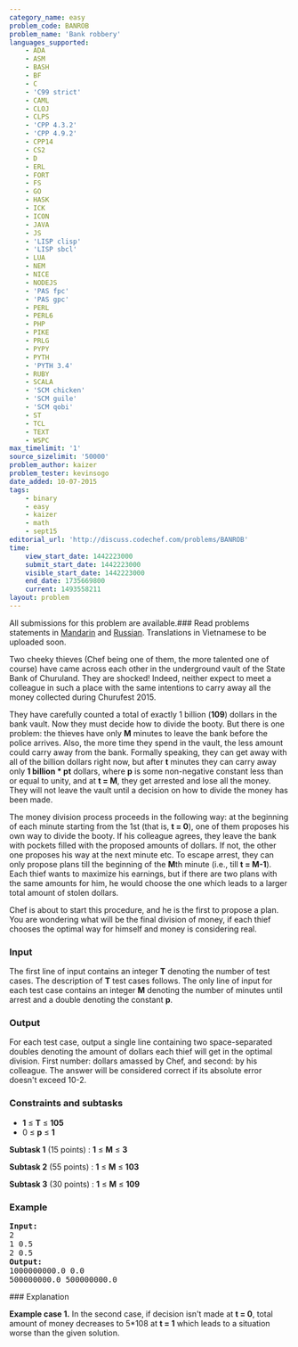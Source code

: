 ```yaml
---
category_name: easy
problem_code: BANROB
problem_name: 'Bank robbery'
languages_supported:
    - ADA
    - ASM
    - BASH
    - BF
    - C
    - 'C99 strict'
    - CAML
    - CLOJ
    - CLPS
    - 'CPP 4.3.2'
    - 'CPP 4.9.2'
    - CPP14
    - CS2
    - D
    - ERL
    - FORT
    - FS
    - GO
    - HASK
    - ICK
    - ICON
    - JAVA
    - JS
    - 'LISP clisp'
    - 'LISP sbcl'
    - LUA
    - NEM
    - NICE
    - NODEJS
    - 'PAS fpc'
    - 'PAS gpc'
    - PERL
    - PERL6
    - PHP
    - PIKE
    - PRLG
    - PYPY
    - PYTH
    - 'PYTH 3.4'
    - RUBY
    - SCALA
    - 'SCM chicken'
    - 'SCM guile'
    - 'SCM qobi'
    - ST
    - TCL
    - TEXT
    - WSPC
max_timelimit: '1'
source_sizelimit: '50000'
problem_author: kaizer
problem_tester: kevinsogo
date_added: 10-07-2015
tags:
    - binary
    - easy
    - kaizer
    - math
    - sept15
editorial_url: 'http://discuss.codechef.com/problems/BANROB'
time:
    view_start_date: 1442223000
    submit_start_date: 1442223000
    visible_start_date: 1442223000
    end_date: 1735669800
    current: 1493558211
layout: problem
---
```

All submissions for this problem are available.###  Read problems statements in [Mandarin](http://www.codechef.com/download/translated/SEPT15/mandarin/BANROB.pdf) and [Russian](http://www.codechef.com/download/translated/SEPT15/russian/BANROB.pdf). Translations in Vietnamese to be uploaded soon.

Two cheeky thieves (Chef being one of them, the more talented one of course) have came across each other in the underground vault of the State Bank of Churuland. They are shocked! Indeed, neither expect to meet a colleague in such a place with the same intentions to carry away all the money collected during Churufest 2015.

They have carefully counted a total of exactly 1 billion (**109**) dollars in the bank vault. Now they must decide how to divide the booty. But there is one problem: the thieves have only **M** minutes to leave the bank before the police arrives. Also, the more time they spend in the vault, the less amount could carry away from the bank. Formally speaking, they can get away with all of the billion dollars right now, but after **t** minutes they can carry away only  **1 billion \* pt** dollars, where **p** is some non-negative constant less than or equal to unity, and at **t = M**, they get arrested and lose all the money.
They will not leave the vault until a decision on how to divide the money has been made.

The money division process proceeds in the following way: at the beginning of each minute starting from the 1st (that is, **t = 0**), one of them proposes his own way to divide the booty. If his colleague agrees, they leave the bank with pockets filled with the proposed amounts of dollars. If not, the other one proposes his way at the next minute etc. To escape arrest, they can only propose plans till the beginning of the **M**th minute (i.e., till **t = M-1**).
Each thief wants to maximize his earnings, but if there are two plans with the same amounts for him, he would choose the one which leads to a larger total amount of stolen dollars.

Chef is about to start this procedure, and he is the first to propose a plan. You are wondering what will be the final division of money, if each thief chooses the optimal way for himself and money is considering real.

### Input

The first line of input contains an integer **T** denoting the number of test cases. The description of **T** test cases follows. The only line of input for each test case contains an integer **M** denoting the number of minutes until arrest and a double denoting the constant **p**.

### Output

For each test case, output a single line containing two space-separated doubles denoting the amount of dollars each thief will get in the optimal division. First number: dollars amassed by Chef, and second: by his colleague. The answer will be considered correct if its absolute error doesn't exceed 10-2.

### Constraints and subtasks

- **1** ≤ **T** ≤ **105**
- 0 ≤ **p** ≤  **1**

**Subtask 1** (15 points) :
**1** ≤ **M** ≤ **3**

**Subtask 2** (55 points) :
**1** ≤ **M** ≤  **103**

**Subtask 3** (30 points) :
**1** ≤ **M** ≤ **109**

### Example

<pre><b>Input:</b>
2
1 0.5
2 0.5
<b>Output:</b>
1000000000.0 0.0
500000000.0 500000000.0
</pre>### Explanation

**Example case 1.** In the second case, if decision isn't made at **t = 0**, total amount of money decreases to 5\*108 at **t = 1** which leads to a situation worse than the given solution.
